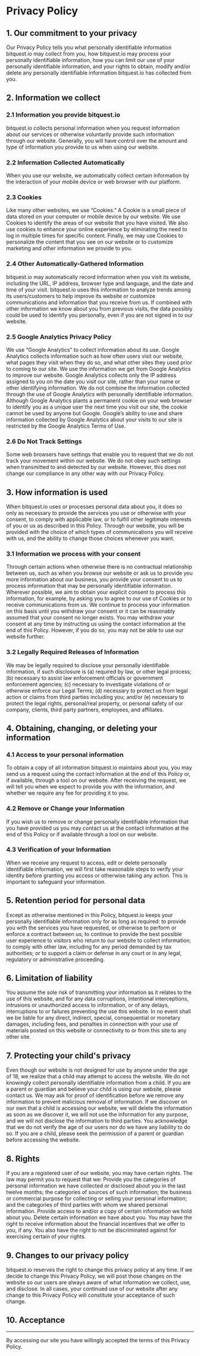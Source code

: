 # Privacy Policy

## 1. Our commitment to your privacy

Our Privacy Policy tells you what personally identifiable information bitquest.io may collect from you, how bitquest.io may process your personally identifiable information, how you can limit our use of your personally identifiable information, and your rights to obtain, modify and/or delete any personally identifiable information bitquest.io has collected from you.

## 2. Information we collect

### 2.1 Information you provide bitquest.io

bitquest.io collects personal information when you request information about our services or otherwise voluntarily provide such information through our website. Generally, you will have control over the amount and type of information you provide to us when using our website.

### 2.2 Information Collected Automatically

When you use our website, we automatically collect certain information by the interaction of your mobile device or web browser with our platform.

### 2.3 Cookies

Like many other websites, we use “Cookies.” A Cookie is a small piece of data stored on your computer or mobile device by our website. We use Cookies to identify the areas of our website that you have visited. We also use cookies to enhance your online experience by eliminating the need to log in multiple times for specific content. Finally, we may use Cookies to personalize the content that you see on our website or to customize marketing and other information we provide to you.

### 2.4 Other Automatically-Gathered Information

bitquest.io may automatically record information when you visit its website, including the URL, IP address, browser type and language, and the date and time of your visit. bitquest.io uses this information to analyze trends among its users/customers to help improve its website or customize communications and information that you receive from us. If combined with other information we know about you from previous visits, the data possibly could be used to identify you personally, even if you are not signed in to our website.

### 2.5 Google Analytics Privacy Policy

We use “Google Analytics” to collect information about its use. Google Analytics collects information such as how often users visit our website, what pages they visit when they do so, and what other sites they used prior to coming to our site. We use the information we get from Google Analytics to improve our website. Google Analytics collects only the IP address assigned to you on the date you visit our site, rather than your name or other identifying information. We do not combine the information collected through the use of Google Analytics with personally identifiable information. Although Google Analytics plants a permanent cookie on your web browser to identify you as a unique user the next time you visit our site, the cookie cannot be used by anyone but Google. Google’s ability to use and share information collected by Google Analytics about your visits to our site is restricted by the Google Analytics Terms of Use.

### 2.6 Do Not Track Settings

Some web browsers have settings that enable you to request that we do not track your movement within our website. We do not obey such settings when transmitted to and detected by our website. However, this does not change our compliance in any other way with our Privacy Policy.

## 3. How information is used

When bitquest.io uses or processes personal data about you, it does so only as necessary to provide the services you use or otherwise with your consent, to comply with applicable law, or to fulfill other legitimate interests of you or us as described in this Policy. Through our website, you will be provided with the choice of which types of communications you will receive with us, and the ability to change those choices whenever you want.

### 3.1 Information we process with your consent

Through certain actions when otherwise there is no contractual relationship between us, such as when you browse our website or ask us to provide you more information about our business, you provide your consent to us to process information that may be personally identifiable information. Wherever possible, we aim to obtain your explicit consent to process this information, for example, by asking you to agree to our use of Cookies or to receive communications from us. We continue to process your information on this basis until you withdraw your consent or it can be reasonably assumed that your consent no longer exists. You may withdraw your consent at any time by instructing us using the contact information at the end of this Policy. However, if you do so, you may not be able to use our website further.

### 3.2 Legally Required Releases of Information

We may be legally required to disclose your personally identifiable information, if such disclosure is (a) required by law, or other legal process; (b) necessary to assist law enforcement officials or government enforcement agencies; (c) necessary to investigate violations of or otherwise enforce our Legal Terms; (d) necessary to protect us from legal action or claims from third parties including you; and/or (e) necessary to protect the legal rights, personal/real property, or personal safety of our company, clients, third party partners, employees, and affiliates.

## 4. Obtaining, changing, or deleting your information

### 4.1 Access to your personal information

To obtain a copy of all information bitquest.io maintains about you, you may send us a request using the contact information at the end of this Policy or, if available, through a tool on our website. After receiving the request, we will tell you when we expect to provide you with the information, and whether we require any fee for providing it to you.

### 4.2 Remove or Change your Information

If you wish us to remove or change personally identifiable information that you have provided us you may contact us at the contact information at the end of this Policy or if available through a tool on our website.

### 4.3 Verification of your Information

When we receive any request to access, edit or delete personally identifiable information, we will first take reasonable steps to verify your identity before granting you access or otherwise taking any action. This is important to safeguard your information.

## 5. Retention period for personal data

Except as otherwise mentioned in this Policy, bitquest.io keeps your personally identifiable information only for as long as required: to provide you with the services you have requested, or otherwise to perform or enforce a contract between us; to continue to provide the best possible user experience to visitors who return to our website to collect information; to comply with other law, including for any period demanded by tax authorities; or to support a claim or defense in any court or in any legal, regulatory or administrative proceeding.

## 6. Limitation of liability

You assume the sole risk of transmitting your information as it relates to the use of this website, and for any data corruptions, intentional interceptions, intrusions or unauthorized access to information, or of any delays, interruptions to or failures preventing the use this website. In no event shall we be liable for any direct, indirect, special, consequential or monetary damages, including fees, and penalties in connection with your use of materials posted on this website or connectivity to or from this site to any other site.

## 7. Protecting your child's privacy

Even though our website is not designed for use by anyone under the age of 18, we realize that a child may attempt to access the website. We do not knowingly collect personally identifiable information from a child. If you are a parent or guardian and believe your child is using our website, please contact us. We may ask for proof of identification before we remove any information to prevent malicious removal of information. If we discover on our own that a child is accessing our website, we will delete the information as soon as we discover it, we will not use the information for any purpose, and we will not disclose the information to third parties. You acknowledge that we do not verify the age of our users nor do we have any liability to do so. If you are a child, please seek the permission of a parent or guardian before accessing the website.

## 8. Rights

If you are a registered user of our website, you may have certain rights. The law may permit you to request that we: Provide you the categories of personal information we have collected or disclosed about you in the last twelve months; the categories of sources of such information; the business or commercial purpose for collecting or selling your personal information; and the categories of third parties with whom we shared personal information. Provide access to and/or a copy of certain information we hold about you. Delete certain information we have about you. You may have the right to receive information about the financial incentives that we offer to you, if any. You also have the right to not be discriminated against for exercising certain of your rights.

## 9. Changes to our privacy policy

bitquest.io reserves the right to change this privacy policy at any time. If we decide to change this Privacy Policy, we will post those changes on the website so our users are always aware of what information we collect, use, and disclose. In all cases, your continued use of our website after any change to this Privacy Policy will constitute your acceptance of such change.

## 10. Acceptance
---------------

By accessing our site you have willingly accepted the terms of this Privacy Policy.
